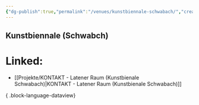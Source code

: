 ```yaml
---
{"dg-publish":true,"permalink":"/venues/kunstbiennale-schwabach/","created":"2025-05-25T12:48:37.208+02:00","updated":"2025-05-26T10:39:25.580+02:00"}
---
```


## Kunstbiennale (Schwabch)

# Linked:
- [[Projekte/KONTAKT - Latener Raum (Kunstbienale Schwabach)\|KONTAKT - Latener Raum (Kunstbienale Schwabach)]]

{ .block-language-dataview}
